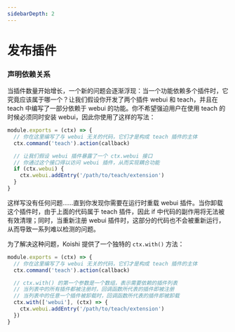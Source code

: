 ```yaml
---
sidebarDepth: 2
---
```


# 发布插件

### 声明依赖关系

当插件数量开始增长，一个新的问题会逐渐浮现：当一个功能依赖多个插件时，它究竟应该属于哪一个？让我们假设你开发了两个插件 webui 和 teach，并且在 teach 中编写了一部分依赖于 webui 的功能。你不希望强迫用户在使用 teach 的时候必须同时安装 webui，因此你使用了这样的写法：

```js plugin-teach.js
module.exports = (ctx) => {
  // 你在这里编写了与 webui 无关的代码，它们才是构成 teach 插件的主体
  ctx.command('teach').action(callback)

  // 让我们假设 webui 插件暴露了一个 ctx.webui 接口
  // 你通过这个接口得以访问 webui 插件，从而实现耦合功能
  if (ctx.webui) {
    ctx.webui.addEntry('/path/to/teach/extension')
  }
}
```

这样写没有任何问题……直到你发现你需要在运行时重载 webui 插件。当你卸载这个插件时，由于上面的代码属于 teach 插件，因此 if 中代码的副作用将无法被有效清理；同时，当重新注册 webui 插件时，这部分的代码也不会被重新运行，从而导致一系列难以检测的问题。

为了解决这种问题，Koishi 提供了一个独特的 `ctx.with()` 方法：

```js plugin-teach.js
module.exports = (ctx) => {
  // 你在这里编写了与 webui 无关的代码，它们才是构成 teach 插件的主体
  ctx.command('teach').action(callback)

  // ctx.with() 的第一个参数是一个数组，表示需要依赖的插件列表
  // 当列表中的所有插件都被注册时，回调函数所代表的插件即被注册
  // 当列表中的任意一个插件被卸载时，回调函数所代表的插件即被卸载
  ctx.with(['webui'], (ctx) => {
    ctx.webui.addEntry('/path/to/teach/extension')
  })
}
```
